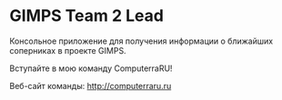 # GIMPS Team 2 Lead

Консольное приложение для получения информации о ближайших соперниках в проекте GIMPS.

Вступайте в мою команду ComputerraRU!

Веб-сайт команды: http://computerraru.ru
